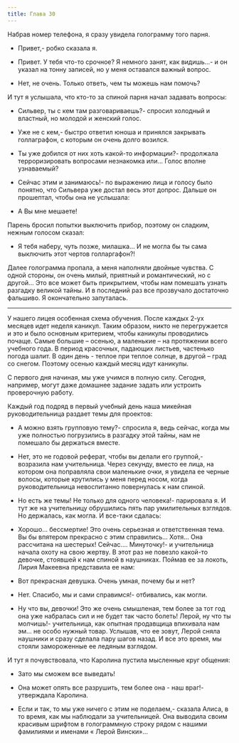 ```yaml
---
title: Глава 30
---
```


Набрав номер телефона, я сразу увидела голограмму того парня.

- Привет,- робко сказала я.

- Привет. У тебя что-то срочное? Я немного занят, как видишь…- и он указал на тонну записей, но у меня оставался важный вопрос. 

- Нет, не очень. Только ответь, чем ты можешь нам помочь?

И тут я услышала, что кто-то за спиной парня начал задавать вопросы:

- Сильвер, ты с кем там разговариваешь?- спросил холодный и властный, но молодой и женский голос.

- Уже не с кем,- быстро ответил юноша и принялся закрывать голлаграфон, с которым он очень долго возился.

- Ты уже добился от них хоть какой-то информации?- продолжала терроризировать вопросами незнакомка или… Голос вполне узнаваемый?

- Сейчас этим и занимаюсь!- по выражению лица и голосу было понятно, что Сильвера уже достал весь этот допрос. Дальше он прошептал, чтобы она не услышала: 

- А Вы мне мешаете!

Парень бросил попытки выключить прибор, поэтому  он сладким, нежным голосом сказал:

- Я тебя наберу, чуть позже, милашка… И не могла бы ты сама выключить этот чертов голларгафон?!

Далее голограмма пропала, а меня наполняли двойные чувства. С одной стороны, он очень милый, приятный и романтический, но с другой… Это все может быть прикрытием, чтобы нам помешать узнать разгадку великой тайны. И в последний раз все прозвучало достаточно фальшиво. Я окончательно запуталась.

***

У нашего лицея особенная схема обучения. После каждых 2-ух месяцев  идет неделя каникул. Таким образом, никто не перегружается и это и было основным критерием, чтобы каникулы проводились почаще. Самые большие – осенью, а маленькие – на протяжении всего учебного года. В период красочных, падающих листьев, частенько погода шалит. В один день - теплое при теплое солнце, в другой – град со снегом. Поэтому осенью каждый месяц идут каникулы.

С первого дня начиная, мы уже учимся в полную силу. Сегодня, например, могут даже домашнее задание задать или устроить проверочную работу. 

Каждый год подряд в первый учебный день наша микейная руководительница раздает темы для проектов:

- А можно взять групповую тему?- спросила я, ведь сейчас, когда мы уже полностью погрузились  в разгадку этой тайны, нам не помешало бы держаться вместе.

- Нет, это не годовой реферат, чтобы вы делали его группой,- возразила нам учительница. Через секунду, вместо ее лица, на котором она поправляла свои маленькие очки, я увидела ее черные волосы, которые крутились у меня перед носом, когда руководительница невоспитанно повернулась к нам спиной.

- Но есть же темы! Не только для одного человека!- парировала я. И тут же на учительницу обрушились пять пар умилительных взглядов. Но держалась, как могла. И все-таки сдалась:

- Хорошо... бессмертие! Это очень серьезная и ответственная тема. Вы бы впятером прекрасно с этим справились…  Хотя… Она рассчитана на шестерых! Сейчас…. Минуточку!- и учительница начала охоту на свою жертву. В этот раз не повезло какой-то девочке, стоявшей к нам спиной в наушниках. Поймав ее за локоть, Лирия Макеевна представила ее нам:

- Вот прекрасная девушка. Очень умная, почему бы и нет?

- Нет. Спасибо, мы и сами справимся!- отбивались, как могли.

- Ну что вы, девочки! Это же очень смышленая, тем более за тот год она уже набралась сил и не будет так часто болеть! Лерой, ну что ты молчишь!- учительница, как опытная продавщица впихивала нам эм… не особо нужный товар. Услышав, что ее зовут, Лерой сняла наушники и сразу сделала пару шагов назад. И все это время, мы стояли замороженные ее ледяным взглядом.

И тут я почувствовала, что Каролина пустила мысленные круг общения:

- Зато мы сможем все выведать!

- Она может опять все разрушить, тем более она - наш враг!- утверждала Каролина.

- Если и так, то мы уже ничего с этим не поделаем,- сказала Алиса, в то время, как мы наблюдали за учительницей. Она выводила своим красивым шрифтом в голограммную строку рядом с нашими фамилиями и именами « Лерой Вински»…
